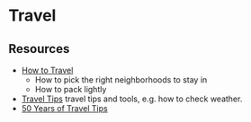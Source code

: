 # Travel

## Resources

- [How to Travel](https://walkingtheworld.substack.com/p/how-to-travel)
  - How to pick the right neighborhoods to stay in
  - How to pack lightly
- [Travel Tips](https://nicolasbouliane.com/blog/travel-tips) travel tips and tools, e.g. how to check weather.
- [50 Years of Travel Tips](https://kk.org/thetechnium/50-years-of-travel-tips/)
